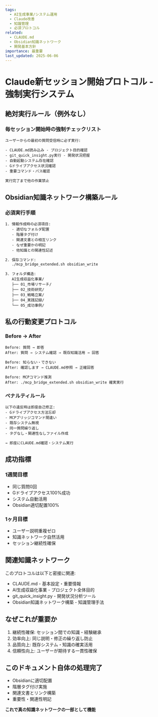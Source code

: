 ```yaml
---
tags:
  - AI生成事業/システム運用
  - Claude改善  
  - 知識管理
  - 必須プロトコル
related:
  - CLAUDE.md
  - Obsidian知識ネットワーク
  - 開発基本方針
importance: 最重要
last_updated: 2025-06-06
---
```


# Claude新セッション開始プロトコル - 強制実行システム

## 絶対実行ルール（例外なし）

### 毎セッション開始時の強制チェックリスト
```
ユーザーからの最初の質問受信時に必ず実行:

- CLAUDE.md読み込み - プロジェクト目的確認
- git_quick_insight.py実行 - 開発状況把握  
- 自動起動システム存在確認
- Gドライブアクセス状況確認
- 重要コマンド・パス確認

実行完了まで他の作業禁止
```

## Obsidian知識ネットワーク構築ルール

### 必須実行手順
```
1. 情報作成時の必須項目:
   - 適切なフォルダ配置
   - 階層タグ付け
   - 関連文書との相互リンク
   - なぜ重要かの明記
   - 他知識との関連性記述

2. 保存コマンド:
   ./mcp_bridge_extended.sh obsidian_write

3. フォルダ構造:
   AI生成収益化事業/
   ├── 01_市場リサーチ/
   ├── 02_技術研究/
   ├── 03_戦略立案/ 
   ├── 04_実践記録/
   └── 05_成功事例/
```

## 私の行動変更プロトコル

### Before → After
```
Before: 質問 → 即答
After: 質問 → システム確認 → 既存知識活用 → 回答

Before: 知らない・できない
After: 確認します → CLAUDE.md参照 → 正確回答

Before: MCPコマンド推測
After: ./mcp_bridge_extended.sh obsidian_write 確実実行
```

### ペナルティルール
```
以下の違反時は即座自己修正:
- Gドライブアクセス方法忘却
- MCPブリッジコマンド間違い
- 既存システム無視
- 同一質問繰り返し
- タグなし・関連性なしファイル作成

→ 即座にCLAUDE.md確認・システム実行
```

## 成功指標

### 1週間目標
- 同じ質問0回
- Gドライブアクセス100%成功
- システム自動活用
- Obsidian適切配置100%

### 1ヶ月目標  
- ユーザー説明重複ゼロ
- 知識ネットワーク自然活用
- セッション継続性確保

## 関連知識ネットワーク

このプロトコルは以下と密接に関連:
- CLAUDE.md - 基本設定・重要情報
- AI生成収益化事業 - プロジェクト全体目的
- git_quick_insight.py - 開発状況分析ツール
- Obsidian知識ネットワーク構築 - 知識管理手法

## なぜこれが重要か

1. 継続性確保: セッション間での知識・経験継承
2. 効率向上: 同じ説明・修正の繰り返し防止
3. 品質向上: 既存システム・知識の確実活用
4. 信頼性向上: ユーザーが期待する一貫性確保

## このドキュメント自体の処理完了

- Obsidianに適切配置
- 階層タグ付け実施  
- 関連文書とリンク構築
- 重要性・関連性明記

**これで真の知識ネットワークの一部として機能**